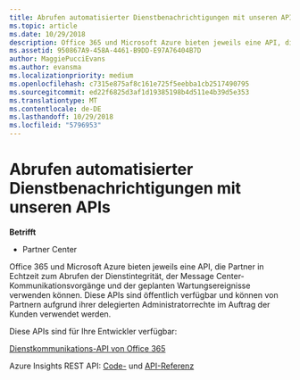 ```yaml
---
title: Abrufen automatisierter Dienstbenachrichtigungen mit unseren APIs | Partner Center
ms.topic: article
ms.date: 10/29/2018
description: Office 365 und Microsoft Azure bieten jeweils eine API, die Partner in Echtzeit zum Abrufen der Dienstintegrität, der Message Center-Kommunikationsvorgänge und der geplanten Wartungsereignisse verwenden können.
ms.assetid: 950867A9-458A-4461-B9DD-E97A76404B7D
author: MaggiePucciEvans
ms.author: evansma
ms.localizationpriority: medium
ms.openlocfilehash: c7315e875af8c161e725f5eebba1cb2517490795
ms.sourcegitcommit: ed22f6825d3af1d19385198b4d511e4b39d5e353
ms.translationtype: MT
ms.contentlocale: de-DE
ms.lasthandoff: 10/29/2018
ms.locfileid: "5796953"
---
```

# <a name="get-automated-service-notifications-with-our-apis"></a>Abrufen automatisierter Dienstbenachrichtigungen mit unseren APIs

**Betrifft**

-  Partner Center

Office 365 und Microsoft Azure bieten jeweils eine API, die Partner in Echtzeit zum Abrufen der Dienstintegrität, der Message Center-Kommunikationsvorgänge und der geplanten Wartungsereignisse verwenden können. Diese APIs sind öffentlich verfügbar und können von Partnern aufgrund ihrer delegierten Administratorrechte im Auftrag der Kunden verwendet werden.

Diese APIs sind für Ihre Entwickler verfügbar:

[Dienstkommunikations-API von Office 365](http://go.microsoft.com/fwlink/p/?LinkId=616899)

Azure Insights REST API: [Code-](http://go.microsoft.com/fwlink/p/?LinkId=617299) und [API-Referenz](http://go.microsoft.com/fwlink/p/?LinkId=617300)

 

 



